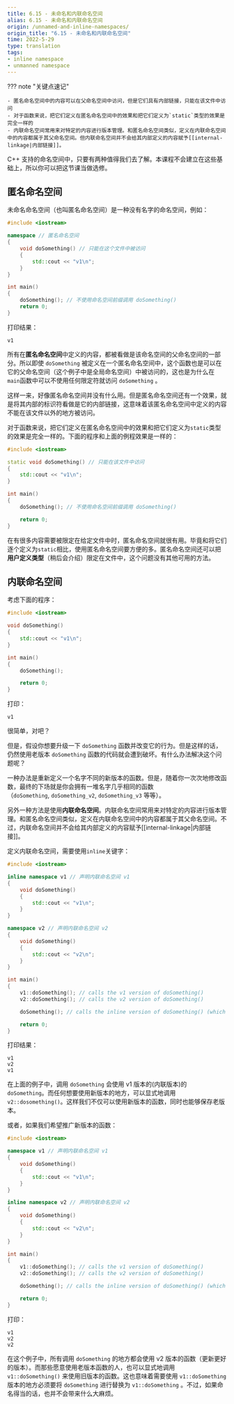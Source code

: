 ```yaml
---
title: 6.15 - 未命名和内联命名空间
alias: 6.15 - 未命名和内联命名空间
origin: /unnamed-and-inline-namespaces/
origin_title: "6.15 - 未命名和内联命名空间"
time: 2022-5-29
type: translation
tags:
- inline namespace
- unmanned namespace
---
```


??? note "关键点速记"

	- 匿名命名空间中的内容可以在父命名空间中访问，但是它们具有内部链接，只能在该文件中访问
	- 对于函数来说，把它们定义在匿名命名空间中的效果和把它们定义为`static`类型的效果是完全一样的
	- 内联命名空间常用来对特定的内容进行版本管理。和匿名命名空间类似，定义在内联命名空间中的内容都属于其父命名空间。但内联命名空间并不会给其内部定义的内容赋予[[internal-linkage|内部链接]]。

C++ 支持的命名空间中，只要有两种值得我们去了解。本课程不会建立在这些基础上，所以你可以把这节课当做选修。 

## 匿名命名空间

未命名命名空间（也叫匿名命名空间）是一种没有名字的命名空间，例如：

```cpp
#include <iostream>

namespace // 匿名命名空间
{
    void doSomething() // 只能在这个文件中被访问
    {
        std::cout << "v1\n";
    }
}

int main()
{
    doSomething(); // 不使用命名空间前缀调用 doSomething()
    return 0;
}
```

打印结果：

```
v1
```

所有在**匿名命名空间**中定义的内容，都被看做是该命名空间的父命名空间的一部分。所以即使 `doSomething` 被定义在一个匿名命名空间中，这个函数也是可以在它的父命名空间（这个例子中是全局命名空间）中被访问的，这也是为什么在`main`函数中可以不使用任何限定符就访问 `doSomething` 。

这样一来，好像匿名命名空间并没有什么用。但是匿名命名空间还有一个效果，就是将其内部的标识符看做是它的内部链接，这意味着该匿名命名空间中定义的内容不能在该文件以外的地方被访问。

对于函数来说，把它们定义在匿名命名空间中的效果和把它们定义为`static`类型的效果是完全一样的。下面的程序和上面的例程效果是一样的：
	
```cpp
#include <iostream>

static void doSomething() // 只能在该文件中访问
{
    std::cout << "v1\n";
}

int main()
{
    doSomething(); // 不使用命名空间前缀调用 doSomething()

    return 0;
}
```


在有很多内容需要被限定在给定文件中时，匿名命名空间就很有用。毕竟和将它们逐个定义为`static`相比，使用匿名命名空间要方便的多。匿名命名空间还可以把**用户定义类型**（稍后会介绍）限定在文件中，这个问题没有其他可用的方法。

## 内联命名空间

考虑下面的程序：

```cpp
#include <iostream>

void doSomething()
{
    std::cout << "v1\n";
}

int main()
{
    doSomething();

    return 0;
}
```

打印：

```
v1
```

很简单，对吧？

但是，假设你想要升级一下 `doSomething` 函数并改变它的行为。但是这样的话，仍然使用老版本 `doSomething` 函数的代码就会遭到破坏。有什么办法解决这个问题呢？

一种办法是重新定义一个名字不同的新版本的函数。但是，随着你一次次地修改函数，最终的下场就是你会拥有一堆名字几乎相同的函数（`doSomething`, `doSomething_v2`, `doSomething_v3` 等等）。

另外一种方法是使用**内联命名空间**。内联命名空间常用来对特定的内容进行版本管理。和匿名命名空间类似，定义在内联命名空间中的内容都属于其父命名空间。不过，内联命名空间并不会给其内部定义的内容赋予[[internal-linkage|内部链接]]。

定义内联命名空间，需要使用`inline`关键字：

```cpp
#include <iostream>

inline namespace v1 // 声明内联命名空间 v1
{
    void doSomething()
    {
        std::cout << "v1\n";
    }
}

namespace v2 // 声明内联命名空间 v2
{
    void doSomething()
    {
        std::cout << "v2\n";
    }
}

int main()
{
    v1::doSomething(); // calls the v1 version of doSomething()
    v2::doSomething(); // calls the v2 version of doSomething()

    doSomething(); // calls the inline version of doSomething() (which is v1)

    return 0;
}
```

打印结果：

```
v1
v2
v1
```

在上面的例子中，调用 `doSomething` 会使用 v1 版本的(内联版本)的`doSomething`。而任何想要使用新版本的地方，可以显式地调用`v2::dosomething()`。这样我们不仅可以使用新版本的函数，同时也能够保存老版本。


或者，如果我们希望推广新版本的函数：

```cpp
#include <iostream>

namespace v1 // 声明内联命名空间 v1
{
    void doSomething()
    {
        std::cout << "v1\n";
    }
}

inline namespace v2 // 声明内联命名空间 v2
{
    void doSomething()
    {
        std::cout << "v2\n";
    }
}

int main()
{
    v1::doSomething(); // calls the v1 version of doSomething()
    v2::doSomething(); // calls the v2 version of doSomething()

    doSomething(); // calls the inline version of doSomething() (which is v2)

    return 0;
}
```

打印：

```
v1
v2
v2
```

在这个例子中，所有调用 `doSomething` 的地方都会使用 v2 版本的函数（更新更好的版本）。而那些愿意使用老版本函数的人，也可以显式地调用 `v1::doSomething()` 来使用旧版本的函数。这也意味着需要使用 `v1::doSomething` 版本的地方必须要将 `doSomething` 进行替换为 `v1::doSomething` 。不过，如果命名得当的话，也并不会带来什么大麻烦。

